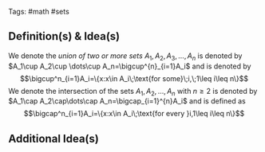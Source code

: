 Tags: #math #sets 
## Definition(s) & Idea(s)
We denote the *union of two or more sets* $A_1,A_2,A_3,\dots,A_n$ is denoted by $A_1\cup A_2\cup \dots\cup A_n=\bigcup^{n}_{i=1}A_i$ and is denoted by $$\bigcup^n_{i=1}A_i=\{x:x\in A_i\;\text{for some}\;i,\;1\leq i\leq n\}$$
We  denote the intersection of the sets $A_1,A_2,\dots,A_n$ with $n\geq2$ is denoted by $A_1\cap A_2\cap\dots\cap A_n=\bigcap_{i=1}^{n}A_i$ and is defined as$$\bigcap^n_{i=1}A_i=\{x:x\in A_i\;\text{for every }i,1\leq i\leq n\}$$


## Additional Idea(s)


